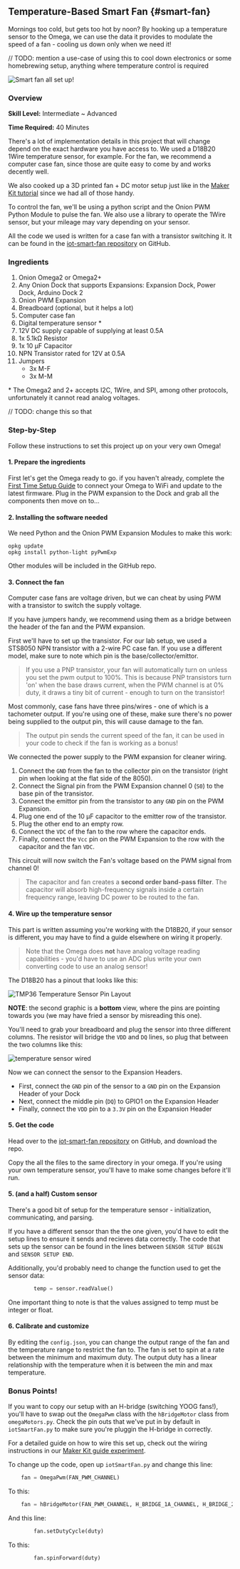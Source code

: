 ## Temperature-Based Smart Fan {#smart-fan}

<!-- // brief intro to the project -->

<!-- // include a photo of the final result -->

Mornings too cold, but gets too hot by noon? By hooking up a temperature sensor to the Omega, we can use the data it provides to modulate the speed of a fan - cooling us down only when we need it!

// TODO: mention a use-case of using this to cool down electronics or some homebrewing setup, anything where temperature control is required

<!-- // DONE: Add photo -->
![Smart fan all set up!](./img/smart-fan-example.jpg)

### Overview

**Skill Level:** Intermediate ~ Advanced

**Time Required:** 40 Minutes

<!-- // go into some detail here about how we're going to be implementing the project //	eg. which programming language we'll be using, APIs //	include links to any api or module references -->

There's a lot of implementation details in this project that will change depend on the exact hardware you have access to. We used a D18B20 1Wire temperature sensor, for example. For the fan, we recommend a computer case fan, since those are quite easy to come by and works decently well.

We also cooked up a 3D printed fan + DC motor setup just like in the [Maker Kit tutorial](https://docs.onion.io/omega2-maker-kit/maker-kit-servo-h-bridge.html) since we had all of those handy.

To control the fan, we'll be using a python script and the Onion PWM Python Module to pulse the fan. We also use a library to operate the 1Wire sensor, but your mileage may vary depending on your sensor.

All the code we used is written for a case fan with a transistor switching it. It can be found in the [iot-smart-fan repository](https://github.com/OnionIoT/iot-smart-fan) on GitHub.

### Ingredients

<!-- // a numbered list of all physical items used to make this project -->
<!-- //	all items should be linked to a place online where they can be bought -->
<!-- //	the Onion items should be linked to their corresponding Onion store page -->

1. Onion Omega2 or Omega2+
1. Any Onion Dock that supports Expansions: Expansion Dock, Power Dock, Arduino Dock 2
1. Onion PWM Expansion
1. Breadboard (optional, but it helps a lot)
1. Computer case fan
1. Digital temperature sensor *
1. 12V DC supply capable of supplying at least 0.5A
1. 1x 5.1kΩ Resistor
1. 1x 10 μF Capacitor
1. NPN Transistor rated for 12V at 0.5A
1. Jumpers
    * 3x M-F
    * 3x M-M


\* The Omega2 and 2+ accepts I2C, 1Wire, and SPI, among other protocols, unfortunately it cannot read analog voltages.

// TODO: change this so that

### Step-by-Step

Follow these instructions to set this project up on your very own Omega!


#### 1. Prepare the ingredients

First let's get the Omega ready to go. if you haven't already, complete the [First Time Setup Guide](https://docs.onion.io/omega2-docs/first-time-setup.html) to connect your Omega to WiFi and update to the latest firmware. Plug in the PWM expansion to the Dock and grab all the components then move on to...


#### 2. Installing the software needed

We need Python and the Onion PWM Expansion Modules to make this work:

```
opkg update
opkg install python-light pyPwmExp
```

Other modules will be included in the GitHub repo.

#### 3. Connect the fan

Computer case fans are voltage driven, but we can cheat by using PWM with a transistor to switch the supply voltage.

If you have jumpers handy, we recommend using them as a bridge between the header of the fan and the PWM expansion.

First we'll have to set up the transistor. For our lab setup, we used a STS8050 NPN transistor with a 2-wire PC case fan. If you use a different model, make sure to note which pin is the base/collector/emittor.

>If you use a PNP transistor, your fan will automatically turn on unless you set the pwm output to 100%. This is because PNP transistors turn 'on' when the base draws current, when the PWM channel is at 0% duty, it draws a tiny bit of current - enough to turn on the transistor!

Most commonly, case fans have three pins/wires - one of which is a tachometer output. If you're using one of these, make sure there's no power being supplied to the output pin, this will cause damage to the fan.

>The output pin sends the current speed of the fan, it can be used in your code to check if the fan is working as a bonus!

We connected the power supply to the PWM expansion for cleaner wiring.

1. Connect the `GND` from the fan to the collector pin on the transistor (right pin when looking at the flat side of the 8050).
1. Connect the Signal pin from the PWM Expansion channel 0 (`S0`) to the base pin of the transistor.
1. Connect the emittor pin from the transistor to any `GND` pin on the PWM Expansion.
1. Plug one end of the 10 μF capacitor to the emitter row of the transistor.
1. Plug the other end to an empty row.
1. Connect the `VDC` of the fan to the row where the capacitor ends.
1. Finally, connect the `Vcc` pin on the PWM Expansion to the row with the capacitor and the fan `VDC`.

This circuit will now switch the Fan's voltage based on the PWM signal from channel 0!

>The capacitor and fan creates a **second order band-pass filter**. The capacitor will absorb high-frequency signals inside a certain frequency range, leaving DC power to be routed to the fan.

#### 4. Wire up the temperature sensor

This part is written assuming you're working with the D18B20, if your sensor is different, you may have to find a guide elsewhere on wiring it properly.

>Note that the Omega does **not** have analog voltage reading capabilities - you'd have to use an ADC plus write your own converting code to use an analog sensor!

The D18B20 has a pinout that looks like this:

![TMP36 Temperature Sensor Pin Layout](https://raw.githubusercontent.com/OnionIoT/Onion-Docs/master/Omega2/Kit-Guides/img/DS18B20-pin-layout.png)

**NOTE**: the second graphic is a **bottom** view, where the pins are pointing towards you (we may have fried a sensor by misreading this one).

You'll need to grab your breadboard and plug the sensor into three different columns. The resistor will bridge the `VDD` and `DQ` lines, so plug that between the two columns like this:

<!-- // DONE: temp-sensor circuit -->
![temperature sensor wired](./img/smart-fan-sensor-circuit.jpg)

Now we can connect the sensor to the Expansion Headers.

* First, connect the `GND` pin of the sensor to a `GND` pin on the Expansion Header of your Dock
* Next, connect the middle pin (`DQ`) to GPIO1 on the Expansion Header
* Finally, connect the `VDD` pin to a `3.3V` pin on the Expansion Header


#### 5. Get the code

Head over to the [iot-smart-fan repository](https://github.com/OnionIoT/iot-smart-fan) on GitHub, and download the repo.

Copy the all the files to the same directory in your omega. If you're using your own temperature sensor, you'll have to make some changes before it'll run.

#### 5. (and a half) Custom sensor

There's a good bit of setup for the temperature sensor - initialization, communicating, and parsing.

If you have a different sensor than the the one given, you'd have to edit the setup lines to ensure it sends and recieves data correctly. The code that sets up the sensor can be found in the lines between `SENSOR SETUP BEGIN` and `SENSOR SETUP END`.

Additionally, you'd probably need to change the function used to get the sensor data:

``` python
        temp = sensor.readValue()
```


One important thing to note is that the values assigned to temp must be integer or float.

#### 6. Calibrate and customize

By editing the `config.json`, you can change the output range of the fan and the temperature range to restrict the fan to. The fan is set to spin at a rate between the minimum and maximum duty. The output duty has a linear relationship with the temperature when it is between the min and max temperature.


### Bonus Points!

<!-- // one or two paragraphs (max) about something cool we did in the code -->
<!-- //	just give a brief description/overview and provide links to where they can learn more (Onion Docs, online resources, etc) -->

If you want to copy our setup with an H-bridge (switching YOOG fans!), you'll have to swap out the `OmegaPwm` class with the `hBridgeMotor` class from `omegaMotors.py`. Check the pin outs that we've put in by default in `iotSmartFan.py` to make sure you're pluggin the H-bridge in correctly.

For a detailed guide on how to wire this set up, check out the wiring instructions in our [Maker Kit guide experiment](https://docs.onion.io/omega2-maker-kit/maker-kit-servo-dimming-led.html).


To change up the code, open up `iotSmartFan.py` and change this line:

``` python
    fan = OmegaPwm(FAN_PWM_CHANNEL)
```


To this:
``` python
    fan = hBridgeMotor(FAN_PWM_CHANNEL, H_BRIDGE_1A_CHANNEL, H_BRIDGE_2A_CHANNEL)
```

And this line:

``` python
        fan.setDutyCycle(duty)
```

To this:

``` python
        fan.spinForward(duty)
```
